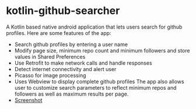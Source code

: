 # kotlin-github-searcher
A Kotlin based native android application that lets users search for github profiles.
Here are some features of the app:
- Search github profiles by entering a user name
- Modify page size, minimum repo count and minimum followers and store values in Shared Preferences
- Use Retrofit to make network calls and handle responses 
- Detect internet connectivity and alert user
- Picasso for image processing
- Uses Webview to display complete github profiles
The app also allows user to customize search parameters to reflect minimum repos and followers as well as maximum results per page.
- [Screenshot](/git-kotlin.png)
